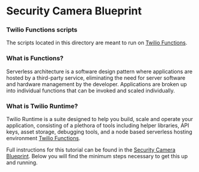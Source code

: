 # Security Camera Blueprint
### Twilio Functions scripts
The scripts located in this directory are meant to run on [Twilio Functions](https://www.twilio.com/functions).

### What is Functions?
Serverless architecture is a software design pattern where applications are hosted by a third-party service, eliminating the need for server software and hardware management by the developer. Applications are broken up into individual functions that can be invoked and scaled individually.

### What is Twilio Runtime?
Twilio Runtime is a suite designed to help you build, scale and operate your application, consisting of a plethora of tools including helper libraries, API keys, asset storage, debugging tools, and a node based serverless hosting environment [Twilio Functions](https://www.twilio.com/docs/api/runtime/functions).

Full instructions for this tutorial can be found in the [Security Camera Blueprint](https://www.twilio.com/wireless/blueprints/security-camera/). Below you will find the minimum steps necessary to get this up and running.
